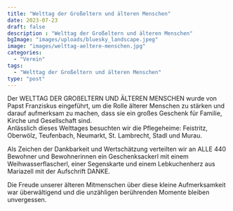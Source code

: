 ```yaml
---
title: "Welttag der Großeltern und älteren Menschen"
date: 2023-07-23
draft: false
description : "Welttag der Großeltern und älteren Menschen"
bgImage: "images/uploads/bluesky_landscape.jpeg"
image: "images/welttag-aeltere-menschen.jpg"
categories: 
  - "Verein"
tags:
  - "Welttag der Großeltern und älteren Menschen"
type: "post"
---
```

Der WELTTAG DER GROßELTERN UND ÄLTEREN MENSCHEN wurde von Papst Franziskus eingeführt, um die Rolle älterer Menschen zu stärken und darauf aufmerksam zu machen, dass sie ein großes Geschenk für Familie, Kirche und Gesellschaft sind.  
Anlässlich dieses Welttages besuchten wir die Pflegeheime: Feistritz, Oberwölz, Teufenbach, Neumarkt, St. Lambrecht, Stadl und Murau.
 <!--more-->

Als Zeichen der Dankbarkeit und Wertschätzung verteilten wir an ALLE 440 Bewohner
und Bewohnerinnen ein Geschenksackerl mit einem Weihwasserflascherl, einer Segenskarte und einem Lebkuchenherz aus Mariazell mit der Aufschrift DANKE.  

Die Freude unserer älteren Mitmenschen über diese kleine Aufmerksamkeit war überwältigend und die unzähligen berührenden Momente bleiben unvergessen.
